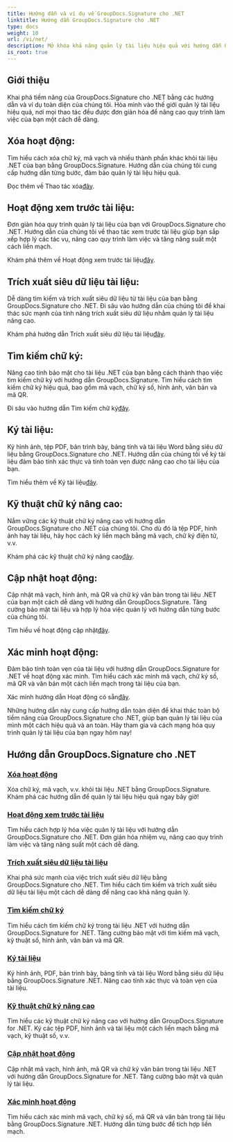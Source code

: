 ```yaml
---
title: Hướng dẫn và ví dụ về GroupDocs.Signature cho .NET
linktitle: Hướng dẫn GroupDocs.Signature cho .NET
type: docs
weight: 10
url: /vi/net/
description: Mở khóa khả năng quản lý tài liệu hiệu quả với hướng dẫn GroupDocs.Signature for .NET. Xóa, xem trước, trích xuất siêu dữ liệu, ký, cập nhật và xác minh tài liệu một cách liền mạch.
is_root: true
---
```

## Giới thiệu

Khai phá tiềm năng của GroupDocs.Signature cho .NET bằng các hướng dẫn và ví dụ toàn diện của chúng tôi. Hòa mình vào thế giới quản lý tài liệu hiệu quả, nơi mọi thao tác đều được đơn giản hóa để nâng cao quy trình làm việc của bạn một cách dễ dàng.

## Xóa hoạt động:
Tìm hiểu cách xóa chữ ký, mã vạch và nhiều thành phần khác khỏi tài liệu .NET của bạn bằng GroupDocs.Signature. Hướng dẫn của chúng tôi cung cấp hướng dẫn từng bước, đảm bảo quản lý tài liệu hiệu quả.

 Đọc thêm về Thao tác xóa[đây](./delete-operations/).

## Hoạt động xem trước tài liệu:
Đơn giản hóa quy trình quản lý tài liệu của bạn với GroupDocs.Signature cho .NET. Hướng dẫn của chúng tôi về thao tác xem trước tài liệu giúp bạn sắp xếp hợp lý các tác vụ, nâng cao quy trình làm việc và tăng năng suất một cách liền mạch.

 Khám phá thêm về Hoạt động xem trước tài liệu[đây](./document-preview-operations/).

## Trích xuất siêu dữ liệu tài liệu:
Dễ dàng tìm kiếm và trích xuất siêu dữ liệu từ tài liệu của bạn bằng GroupDocs.Signature cho .NET. Đi sâu vào hướng dẫn của chúng tôi để khai thác sức mạnh của tính năng trích xuất siêu dữ liệu nhằm quản lý tài liệu nâng cao.

 Khám phá hướng dẫn Trích xuất siêu dữ liệu tài liệu[đây](./document-metadata-extraction/).

## Tìm kiếm chữ ký:
Nâng cao tính bảo mật cho tài liệu .NET của bạn bằng cách thành thạo việc tìm kiếm chữ ký với hướng dẫn GroupDocs.Signature. Tìm hiểu cách tìm kiếm chữ ký hiệu quả, bao gồm mã vạch, chữ ký số, hình ảnh, văn bản và mã QR.

 Đi sâu vào hướng dẫn Tìm kiếm chữ ký[đây](./signature-searching/).

## Ký tài liệu:
Ký hình ảnh, tệp PDF, bản trình bày, bảng tính và tài liệu Word bằng siêu dữ liệu bằng GroupDocs.Signature cho .NET. Hướng dẫn của chúng tôi về ký tài liệu đảm bảo tính xác thực và tính toàn vẹn được nâng cao cho tài liệu của bạn.

 Tìm hiểu thêm về Ký tài liệu[đây](./document-signing/).

## Kỹ thuật chữ ký nâng cao:
Nắm vững các kỹ thuật chữ ký nâng cao với hướng dẫn GroupDocs.Signature cho .NET của chúng tôi. Cho dù đó là tệp PDF, hình ảnh hay tài liệu, hãy học cách ký liền mạch bằng mã vạch, chữ ký điện tử, v.v.

 Khám phá các kỹ thuật chữ ký nâng cao[đây](./advanced-signature-techniques/).

## Cập nhật hoạt động:
Cập nhật mã vạch, hình ảnh, mã QR và chữ ký văn bản trong tài liệu .NET của bạn một cách dễ dàng với hướng dẫn GroupDocs.Signature. Tăng cường bảo mật tài liệu và hợp lý hóa việc quản lý với hướng dẫn từng bước của chúng tôi.

 Tìm hiểu về hoạt động cập nhật[đây](./update-operations/).

## Xác minh hoạt động:
Đảm bảo tính toàn vẹn của tài liệu với hướng dẫn GroupDocs.Signature for .NET về hoạt động xác minh. Tìm hiểu cách xác minh mã vạch, chữ ký số, mã QR và văn bản một cách liền mạch trong tài liệu của bạn.

 Xác minh hướng dẫn Hoạt động có sẵn[đây](./verify-operations/). 

Những hướng dẫn này cung cấp hướng dẫn toàn diện để khai thác toàn bộ tiềm năng của GroupDocs.Signature cho .NET, giúp bạn quản lý tài liệu của mình một cách hiệu quả và an toàn. Hãy tham gia và cách mạng hóa quy trình quản lý tài liệu của bạn ngay hôm nay!
## Hướng dẫn GroupDocs.Signature cho .NET 
### [Xóa hoạt động](./delete-operations/)
Xóa chữ ký, mã vạch, v.v. khỏi tài liệu .NET bằng GroupDocs.Signature. Khám phá các hướng dẫn để quản lý tài liệu hiệu quả ngay bây giờ!
### [Hoạt động xem trước tài liệu](./document-preview-operations/)
Tìm hiểu cách hợp lý hóa việc quản lý tài liệu với hướng dẫn GroupDocs.Signature cho .NET. Đơn giản hóa nhiệm vụ, nâng cao quy trình làm việc và tăng năng suất một cách dễ dàng.
### [Trích xuất siêu dữ liệu tài liệu](./document-metadata-extraction/)
Khai phá sức mạnh của việc trích xuất siêu dữ liệu bằng GroupDocs.Signature cho .NET. Tìm hiểu cách tìm kiếm và trích xuất siêu dữ liệu tài liệu một cách dễ dàng để nâng cao khả năng quản lý.
### [Tìm kiếm chữ ký](./signature-searching/)
Tìm hiểu cách tìm kiếm chữ ký trong tài liệu .NET với hướng dẫn GroupDocs.Signature for .NET. Tăng cường bảo mật với tìm kiếm mã vạch, kỹ thuật số, hình ảnh, văn bản và mã QR.
### [Ký tài liệu](./document-signing/)
Ký hình ảnh, PDF, bản trình bày, bảng tính và tài liệu Word bằng siêu dữ liệu bằng GroupDocs.Signature .NET. Nâng cao tính xác thực và toàn vẹn của tài liệu.
### [Kỹ thuật chữ ký nâng cao](./advanced-signature-techniques/)
Tìm hiểu các kỹ thuật chữ ký nâng cao với hướng dẫn GroupDocs.Signature for .NET. Ký các tệp PDF, hình ảnh và tài liệu một cách liền mạch bằng mã vạch, kỹ thuật số, v.v.
### [Cập nhật hoạt động](./update-operations/)
Cập nhật mã vạch, hình ảnh, mã QR và chữ ký văn bản trong tài liệu .NET với hướng dẫn GroupDocs.Signature for .NET. Tăng cường bảo mật và quản lý tài liệu.
### [Xác minh hoạt động](./verify-operations/)
Tìm hiểu cách xác minh mã vạch, chữ ký số, mã QR và văn bản trong tài liệu bằng GroupDocs.Signature .NET. Hướng dẫn từng bước để tích hợp liền mạch.